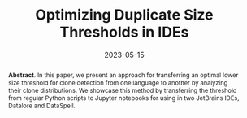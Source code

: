 ---
title: "Optimizing Duplicate Size Thresholds in IDEs"
authors: '<i>Konstantin Grotov, Sergey Titov, Alexandr Suhinin, Yaroslav Golubev, and Timofey Bryksin</i>'
status: "accepted"
collection: publications
permalink: /publications/2023-05-15-jupyter-clones
date: 2023-05-15
venue: "<b>MSR'23</b>"
level: 'A'
pdf: 'https://areyde.com/files/jupyter-clones.pdf'
counter_id: 'C21'
data: 'https://github.com/JetBrains-Research/jupyter-python-clones'
abstract: "<p><b>Abstract</b>. In this paper, we present an approach for transferring an optimal lower size threshold for clone detection from one language to another by analyzing their clone distributions. We showcase this method by transferring the threshold from regular Python scripts to Jupyter notebooks for using in two JetBrains IDEs, Datalore and DataSpell.</p>"
---